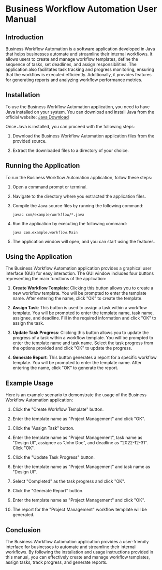 # Business Workflow Automation User Manual

## Introduction

Business Workflow Automation is a software application developed in Java that helps businesses automate and streamline their internal workflows. It allows users to create and manage workflow templates, define the sequence of tasks, set deadlines, and assign responsibilities. The application also facilitates task tracking and progress monitoring, ensuring that the workflow is executed efficiently. Additionally, it provides features for generating reports and analyzing workflow performance metrics.

## Installation

To use the Business Workflow Automation application, you need to have Java installed on your system. You can download and install Java from the official website: [Java Download](https://www.java.com/en/download/)

Once Java is installed, you can proceed with the following steps:

1. Download the Business Workflow Automation application files from the provided source.

2. Extract the downloaded files to a directory of your choice.

## Running the Application

To run the Business Workflow Automation application, follow these steps:

1. Open a command prompt or terminal.

2. Navigate to the directory where you extracted the application files.

3. Compile the Java source files by running the following command:

   ```
   javac com/example/workflow/*.java
   ```

4. Run the application by executing the following command:

   ```
   java com.example.workflow.Main
   ```

5. The application window will open, and you can start using the features.

## Using the Application

The Business Workflow Automation application provides a graphical user interface (GUI) for easy interaction. The GUI window includes four buttons representing the main functions of the application:

1. **Create Workflow Template**: Clicking this button allows you to create a new workflow template. You will be prompted to enter the template name. After entering the name, click "OK" to create the template.

2. **Assign Task**: This button is used to assign a task within a workflow template. You will be prompted to enter the template name, task name, assignee, and deadline. Fill in the required information and click "OK" to assign the task.

3. **Update Task Progress**: Clicking this button allows you to update the progress of a task within a workflow template. You will be prompted to enter the template name and task name. Select the task progress from the options provided and click "OK" to update the progress.

4. **Generate Report**: This button generates a report for a specific workflow template. You will be prompted to enter the template name. After entering the name, click "OK" to generate the report.

## Example Usage

Here is an example scenario to demonstrate the usage of the Business Workflow Automation application:

1. Click the "Create Workflow Template" button.

2. Enter the template name as "Project Management" and click "OK".

3. Click the "Assign Task" button.

4. Enter the template name as "Project Management", task name as "Design UI", assignee as "John Doe", and deadline as "2022-12-31". Click "OK".

5. Click the "Update Task Progress" button.

6. Enter the template name as "Project Management" and task name as "Design UI".

7. Select "Completed" as the task progress and click "OK".

8. Click the "Generate Report" button.

9. Enter the template name as "Project Management" and click "OK".

10. The report for the "Project Management" workflow template will be generated.

## Conclusion

The Business Workflow Automation application provides a user-friendly interface for businesses to automate and streamline their internal workflows. By following the installation and usage instructions provided in this manual, you can effectively create and manage workflow templates, assign tasks, track progress, and generate reports.